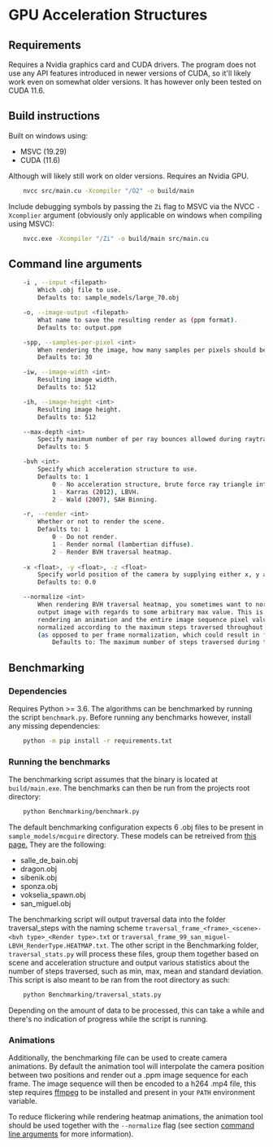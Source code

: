 # GPU Acceleration Structures

## Requirements
Requires a Nvidia graphics card and CUDA drivers. The program does not use any API features introduced in newer versions of CUDA, so it'll likely work even on somewhat older versions. It has however only been tested on CUDA 11.6.

## Build instructions
Built on windows using:
* MSVC (19.29)
* CUDA (11.6)

Although will likely still work on older versions. Requires an Nvidia GPU.

```bash
    nvcc src/main.cu -Xcompiler "/O2" -o build/main
```

Include debugging symbols by passing the `Zi` flag to MSVC via the NVCC `-Xcomplier` argument (obviously only applicable on windows when compiling using MSVC):

```bash
    nvcc.exe -Xcompiler "/Zi" -o build/main src/main.cu
```

## Command line arguments

```bash
    -i , --input <filepath>
        Which .obj file to use.
        Defaults to: sample_models/large_70.obj

    -o, --image-output <filepath>
        What name to save the resulting render as (ppm format).
        Defaults to: output.ppm

    -spp, --samples-per-pixel <int>
        When rendering the image, how many samples per pixels should be used.
        Defaults to: 30

    -iw, --image-width <int>
        Resulting image width.
        Defaults to: 512

    -ih, --image-height <int>
        Resulting image height.
        Defaults to: 512

    --max-depth <int>
        Specify maximum number of per ray bounces allowed during raytracing.
        Defaults to: 5

    -bvh <int>
        Specify which acceleration structure to use.
        Defaults to: 1
            0 - No acceleration structure, brute force ray triangle intersections.
            1 - Karras (2012), LBVH.
            2 - Wald (2007), SAH Binning.

    -r, --render <int>
        Whether or not to render the scene.
        Defaults to: 1
            0 - Do not render.
            1 - Render normal (lambertian diffuse).
            2 - Render BVH traversal heatmap.
    
    -x <float>, -y <float>, -z <float>
        Specify world position of the camera by supplying either x, y and/or z coordinates.
        Defaults to: 0.0

    --normalize <int>
        When rendering BVH traversal heatmap, you sometimes want to normalize the 
        output image with regards to some arbitrary max value. This is useful when
        rendering an animation and the entire image sequence pixel values should be 
        normalized according to the maximum steps traversed throughout the animation 
        (as opposed to per frame normalization, which could result in flickering).
            Defaults to: The maximum number of steps traversed during the frame rendered.
```

## Benchmarking

### Dependencies
Requires Python >= 3.6. The algorithms can be benchmarked by running the script ```benchmark.py```. Before running any benchmarks however, install any missing dependencies:
```bash
    python -m pip install -r requirements.txt
```

### Running the benchmarks
The benchmarking script assumes that the binary is located at ```build/main.exe```.
The benchmarks can then be run from the projects root directory:
```bash
    python Benchmarking/benchmark.py
```
The default benchmarking configuration expects 6 .obj files to be present in `sample_models/mcguire` directory. These models can be retreived from [this page.](https://casual-effects.com/data/) They are the following:

* salle_de_bain.obj
* dragon.obj
* sibenik.obj
* sponza.obj
* vokselia_spawn.obj
* san_miguel.obj

The benchmarking script will output traversal data into the folder traversal_steps with the naming scheme `traversal_frame_<frame>_<scene>-<bvh type>_<Render type>.txt` or `traversal_frame_99_san_miguel-LBVH_RenderType.HEATMAP.txt`. The other script in the Benchmarking folder, `traversal_stats.py` will process these files, group them together based on scene and acceleration structure and output various statistics about the number of steps traversed, such as min, max, mean and standard deviation. This script is also meant to be ran from the root directory as such:
```bash
    python Benchmarking/traversal_stats.py
```
Depending on the amount of data to be processed, this can take a while and there's no indication of progress while the script is running.

### Animations
Additionally, the benchmarking file can be used to create camera animations. By default the animation tool will interpolate the camera position between two positions and render out a .ppm image sequence for each frame. The image sequence will then be encoded to a h264 .mp4 file, this step requires [ffmpeg](https://ffmpeg.org/) to be installed and present in your ```PATH``` environment variable.

To reduce flickering while rendering heatmap animations, the animation tool should be used together with the ```--normalize``` flag (see section [command line arguments](#command-line-arguments) for more information).